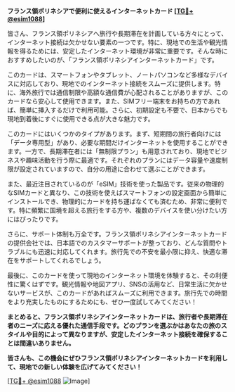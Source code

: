 **フランス領ポリネシアで便利に使えるインターネットカード [[TG💪+ @esim1088](https://t.me/s/esim1088)]**

皆さん、フランス領ポリネシアへ旅行や長期滞在を計画している方々にとって、インターネット接続は欠かせない要素の一つです。特に、現地での生活や観光情報を得るためには、安定したインターネット環境が非常に重要です。そんな時におすすめしたいのが、「フランス領ポリネシアインターネットカード」です。

このカードは、スマートフォンやタブレット、ノートパソコンなど多様なデバイスに対応しており、現地でのインターネット接続をスムーズに提供します。特に、海外旅行では通信制限や高額な通信費が心配されることがありますが、このカードなら安心して使用できます。また、SIMフリー端末をお持ちの方であれば、簡単に挿入するだけで利用可能。さらに、初期設定も不要で、日本からでも現地到着後にすぐに使用できる点が大きな魅力です。

このカードにはいくつかのタイプがあります。まず、短期間の旅行者向けには「データ専用型」があり、必要な期間だけインターネットを使用することができます。一方で、長期滞在者には「無制限プラン」も用意されており、現地でビジネスや趣味活動を行う際に最適です。それぞれのプランにはデータ容量や速度制限が設定されていますので、自分の用途に合わせて選ぶことができます。

また、最近注目されているのが「eSIM」技術を使った製品です。従来の物理的なSIMカードと異なり、この技術を使えばスマートフォンの設定画面から簡単にインストールでき、物理的にカードを持ち運ばなくても済むため、非常に便利です。特に頻繁に国境を超える旅行をする方や、複数のデバイスを使い分けたい方にはぴったりです。

さらに、サポート体制も万全です。フランス領ポリネシアインターネットカードの提供会社では、日本語でのカスタマーサポートが整っており、どんな質問やトラブルにも迅速に対応してくれます。旅行先での不安を最小限に抑え、快適な滞在をサポートしてくれるでしょう。

最後に、このカードを使って現地のインターネット環境を体験すると、その利便性に驚くはずです。観光情報や地図アプリ、SNSの活用など、日常生活に欠かせないサービスが、このカードがあればスムーズに利用できます。旅行先での時間をより充実したものにするためにも、ぜひ一度試してみてください！

**まとめると、フランス領ポリネシアインターネットカードは、旅行者や長期滞在者のニーズに応える優れた通信手段です。どのプランを選ぶかはあなたの旅のスタイルや目的によって異なりますが、安定したインターネット接続を確保することは間違いありません。**

**皆さんも、この機会にぜひフランス領ポリネシアインターネットカードを利用して、現地での新しい体験を広げてみてください！**

[[TG💪+ @esim1088](https://t.me/s/esim1088) ![Image](https://i.postimg.cc/Y0z9fWf4/image.png)]